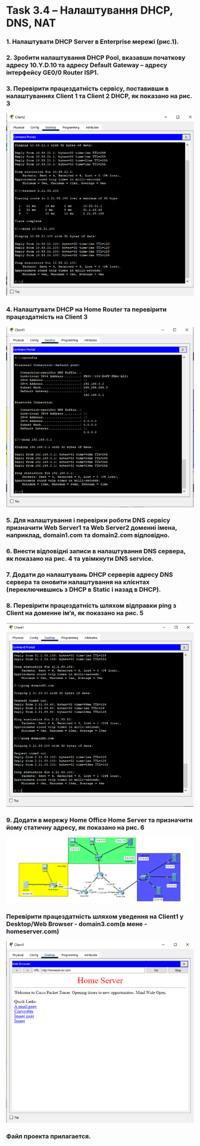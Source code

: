 
# Task 3.4 – Налаштування DHCP, DNS, NAT
### 1. Налаштувати DHCP Server в Enterprise мережі (рис.1). 
### 2. Зробити налаштування DHCP Pool, вказавши початкову адресу 10.Y.D.10 та адресу Default Gateway – адресу інтерфейсу GE0/0 Router ISP1.
### 3. Перевірити працездатність сервісу, поставивши в налаштуваннях Client 1 та Client 2 DHCP, як показано на рис. 3
![](Images/3.4.1-3.png)
### 4. Налаштувати DHCP на Home Router та перевірити працездатність на Client 3
![](Images/3.4.4.png)
### 5. Для налаштування і перевірки роботи DNS сервісу призначити Web Server1 та Web Server2 доменні імена, наприклад, domain1.com та domain2.com відповідно. 
### 6. Внести відповідні записи в налаштування DNS сервера, як показано на рис. 4 та увімкнути DNS service.
### 7. Додати до налаштувань DHCP серверів адресу DNS сервера та оновити налаштування на клієнтах (переключившись з DHCP в Static і назад в DHCP). 
### 8. Перевірити працездатність шляхом відправки ping з Client на доменне ім’я, як показано на рис. 5
![](Images/3.4.5-8.png)
### 9. Додати в мережу Home Office Home Server та призначити йому статичну адресу, як показано на рис. 6
![](Images/3.4.9.png)
### Перевірити працездатність шляхом уведення на Client1 у Desktop/Web Browser - domain3.com(в мене - homeserver.com)
![](Images/доп.png)
### Файл проекта прилагается.
